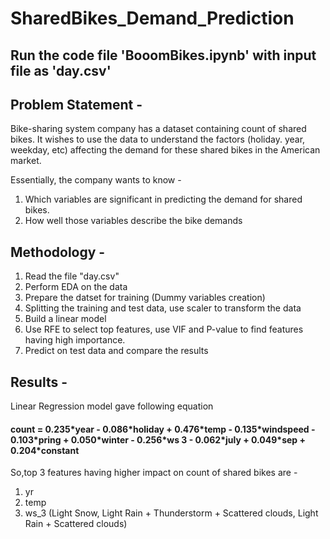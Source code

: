# SharedBikes_Demand_Prediction

## Run the code file 'BooomBikes.ipynb' with input file as 'day.csv'

## Problem Statement -
Bike-sharing system company has a dataset containing count of shared bikes. It wishes to use the data to understand the factors (holiday. year, weekday, etc) affecting the demand  for these shared bikes in the American market.

Essentially, the company wants to know -
1. Which variables are significant in predicting the demand for shared bikes.
2. How well those variables describe the bike demands

## Methodology - 
1. Read the file "day.csv"
2. Perform EDA on the data
3. Prepare the datset for training (Dummy variables creation)
4. Splitting the training and test data, use scaler to transform the data
5. Build a linear model
6. Use RFE to select top features, use VIF and P-value to find features having high importance.
7. Predict on test data and compare the results

## Results - 
Linear Regression model gave following equation
#### count = 0.235\*year - 0.086\*holiday + 0.476\*temp - 0.135\*windspeed - 0.103\*pring + 0.050\*winter - 0.256\*ws 3 - 0.062\*july + 0.049\*sep + 0.204\*constant 

So,top 3 features having higher impact on count of shared bikes are - 
1) yr 
2) temp 
3) ws_3 (Light Snow, Light Rain + Thunderstorm + Scattered clouds, Light Rain + Scattered clouds)
